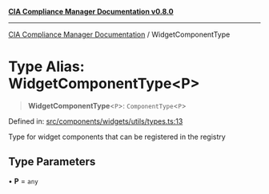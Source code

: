 [**CIA Compliance Manager Documentation v0.8.0**](../README.md)

***

[CIA Compliance Manager Documentation](../globals.md) / WidgetComponentType

# Type Alias: WidgetComponentType\<P\>

> **WidgetComponentType**\<`P`\>: `ComponentType`\<`P`\>

Defined in: [src/components/widgets/utils/types.ts:13](https://github.com/Hack23/cia-compliance-manager/blob/fa2f95f029cdcd192b3882a37d0d34753edcd349/src/components/widgets/utils/types.ts#L13)

Type for widget components that can be registered in the registry

## Type Parameters

• **P** = `any`
